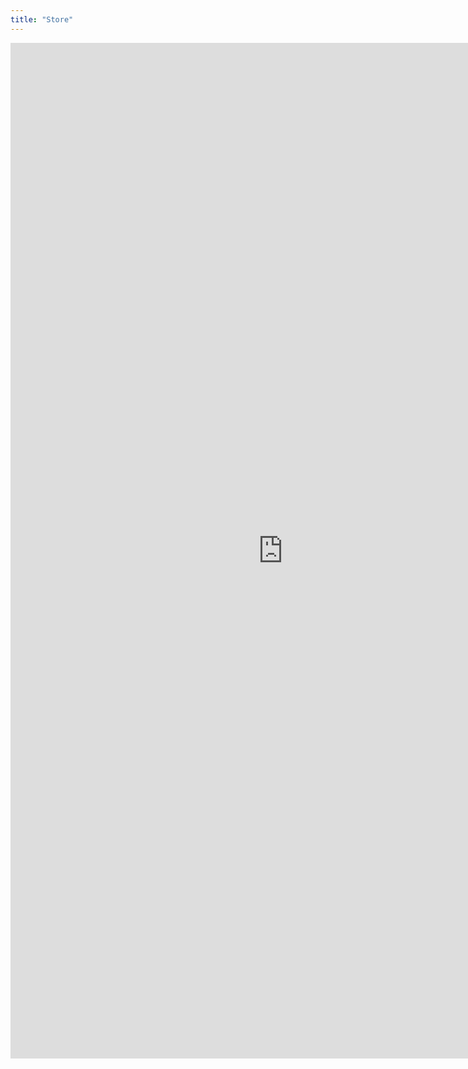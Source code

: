 ```yaml
---
title: "Store"
---
```


<iframe
  allowtransparency="true" height="1625" id="aStore" scrolling="no" src="http://astore.amazon.ca/forces-army-20"
  style="border: none; display: block; margin-left: auto; margin-right: auto; padding: 0; overflow: hidden;" width="871"></iframe>
<p>
  &nbsp;
</p>
